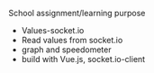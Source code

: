 School assignment/learning purpose

- Values-socket.io
- Read values from socket.io
- graph and speedometer
- build with Vue.js, socket.io-client
